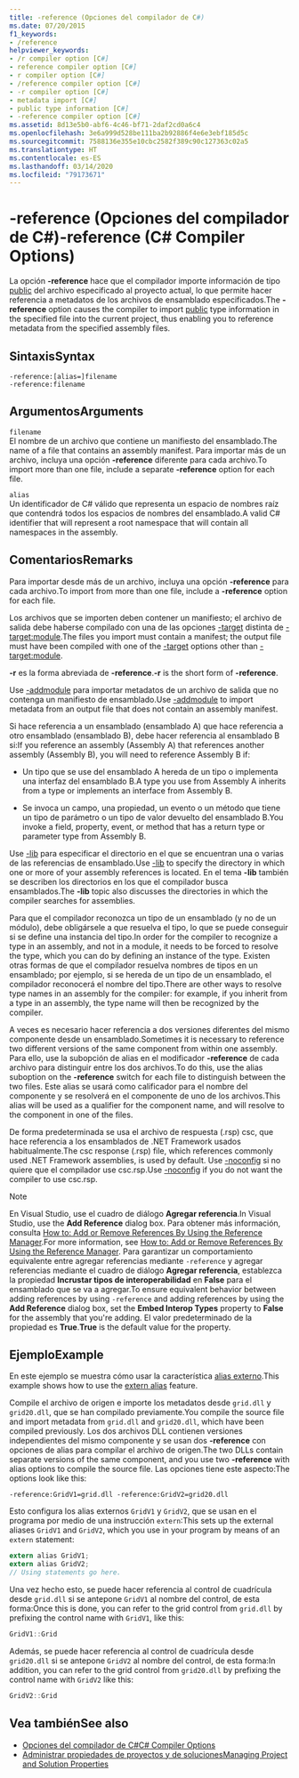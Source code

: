 ```yaml
---
title: -reference (Opciones del compilador de C#)
ms.date: 07/20/2015
f1_keywords:
- /reference
helpviewer_keywords:
- /r compiler option [C#]
- reference compiler option [C#]
- r compiler option [C#]
- /reference compiler option [C#]
- -r compiler option [C#]
- metadata import [C#]
- public type information [C#]
- -reference compiler option [C#]
ms.assetid: 8d13e5b0-abf6-4c46-bf71-2daf2cd0a6c4
ms.openlocfilehash: 3e6a999d528be111ba2b92886f4e6e3ebf185d5c
ms.sourcegitcommit: 7588136e355e10cbc2582f389c90c127363c02a5
ms.translationtype: HT
ms.contentlocale: es-ES
ms.lasthandoff: 03/14/2020
ms.locfileid: "79173671"
---
```

# <a name="-reference-c-compiler-options"></a><span data-ttu-id="5a8de-102">-reference (Opciones del compilador de C#)</span><span class="sxs-lookup"><span data-stu-id="5a8de-102">-reference (C# Compiler Options)</span></span>
<span data-ttu-id="5a8de-103">La opción **-reference** hace que el compilador importe información de tipo [public](../keywords/public.md) del archivo especificado al proyecto actual, lo que permite hacer referencia a metadatos de los archivos de ensamblado especificados.</span><span class="sxs-lookup"><span data-stu-id="5a8de-103">The **-reference** option causes the compiler to import [public](../keywords/public.md) type information in the specified file into the current project, thus enabling you to reference metadata from the specified assembly files.</span></span>  
  
## <a name="syntax"></a><span data-ttu-id="5a8de-104">Sintaxis</span><span class="sxs-lookup"><span data-stu-id="5a8de-104">Syntax</span></span>  
  
```console  
-reference:[alias=]filename  
-reference:filename  
```  
  
## <a name="arguments"></a><span data-ttu-id="5a8de-105">Argumentos</span><span class="sxs-lookup"><span data-stu-id="5a8de-105">Arguments</span></span>  
 `filename`  
 <span data-ttu-id="5a8de-106">El nombre de un archivo que contiene un manifiesto del ensamblado.</span><span class="sxs-lookup"><span data-stu-id="5a8de-106">The name of a file that contains an assembly manifest.</span></span> <span data-ttu-id="5a8de-107">Para importar más de un archivo, incluya una opción **-reference** diferente para cada archivo.</span><span class="sxs-lookup"><span data-stu-id="5a8de-107">To import more than one file, include a separate **-reference** option for each file.</span></span>  
  
 `alias`  
 <span data-ttu-id="5a8de-108">Un identificador de C# válido que representa un espacio de nombres raíz que contendrá todos los espacios de nombres del ensamblado.</span><span class="sxs-lookup"><span data-stu-id="5a8de-108">A valid C# identifier that will represent a root namespace that will contain all namespaces in the assembly.</span></span>  
  
## <a name="remarks"></a><span data-ttu-id="5a8de-109">Comentarios</span><span class="sxs-lookup"><span data-stu-id="5a8de-109">Remarks</span></span>  
 <span data-ttu-id="5a8de-110">Para importar desde más de un archivo, incluya una opción **-reference** para cada archivo.</span><span class="sxs-lookup"><span data-stu-id="5a8de-110">To import from more than one file, include a **-reference** option for each file.</span></span>  
  
 <span data-ttu-id="5a8de-111">Los archivos que se importen deben contener un manifiesto; el archivo de salida debe haberse compilado con una de las opciones [-target](./target-compiler-option.md) distinta de [-target:module](./target-module-compiler-option.md).</span><span class="sxs-lookup"><span data-stu-id="5a8de-111">The files you import must contain a manifest; the output file must have been compiled with one of the [-target](./target-compiler-option.md) options other than [-target:module](./target-module-compiler-option.md).</span></span>  
  
 <span data-ttu-id="5a8de-112">**-r** es la forma abreviada de **-reference**.</span><span class="sxs-lookup"><span data-stu-id="5a8de-112">**-r** is the short form of **-reference**.</span></span>  
  
 <span data-ttu-id="5a8de-113">Use [-addmodule](./addmodule-compiler-option.md) para importar metadatos de un archivo de salida que no contenga un manifiesto de ensamblado.</span><span class="sxs-lookup"><span data-stu-id="5a8de-113">Use [-addmodule](./addmodule-compiler-option.md) to import metadata from an output file that does not contain an assembly manifest.</span></span>  
  
 <span data-ttu-id="5a8de-114">Si hace referencia a un ensamblado (ensamblado A) que hace referencia a otro ensamblado (ensamblado B), debe hacer referencia al ensamblado B si:</span><span class="sxs-lookup"><span data-stu-id="5a8de-114">If you reference an assembly (Assembly A) that references another assembly (Assembly B), you will need to reference Assembly B if:</span></span>  
  
- <span data-ttu-id="5a8de-115">Un tipo que se use del ensamblado A hereda de un tipo o implementa una interfaz del ensamblado B.</span><span class="sxs-lookup"><span data-stu-id="5a8de-115">A type you use from Assembly A inherits from a type or implements an interface from Assembly B.</span></span>  
  
- <span data-ttu-id="5a8de-116">Se invoca un campo, una propiedad, un evento o un método que tiene un tipo de parámetro o un tipo de valor devuelto del ensamblado B.</span><span class="sxs-lookup"><span data-stu-id="5a8de-116">You invoke a field, property, event, or method that has a return type or parameter type from Assembly B.</span></span>  
  
 <span data-ttu-id="5a8de-117">Use [-lib](./lib-compiler-option.md) para especificar el directorio en el que se encuentran una o varias de las referencias de ensamblado.</span><span class="sxs-lookup"><span data-stu-id="5a8de-117">Use [-lib](./lib-compiler-option.md) to specify the directory in which one or more of your assembly references is located.</span></span> <span data-ttu-id="5a8de-118">En el tema **-lib** también se describen los directorios en los que el compilador busca ensamblados.</span><span class="sxs-lookup"><span data-stu-id="5a8de-118">The **-lib** topic also discusses the directories in which the compiler searches for assemblies.</span></span>  
  
 <span data-ttu-id="5a8de-119">Para que el compilador reconozca un tipo de un ensamblado (y no de un módulo), debe obligársele a que resuelva el tipo, lo que se puede conseguir si se define una instancia del tipo.</span><span class="sxs-lookup"><span data-stu-id="5a8de-119">In order for the compiler to recognize a type in an assembly, and not in a module, it needs to be forced to resolve the type, which you can do by defining an instance of the type.</span></span> <span data-ttu-id="5a8de-120">Existen otras formas de que el compilador resuelva nombres de tipos en un ensamblado; por ejemplo, si se hereda de un tipo de un ensamblado, el compilador reconocerá el nombre del tipo.</span><span class="sxs-lookup"><span data-stu-id="5a8de-120">There are other ways to resolve type names in an assembly for the compiler: for example, if you inherit from a type in an assembly, the type name will then be recognized by the compiler.</span></span>  
  
 <span data-ttu-id="5a8de-121">A veces es necesario hacer referencia a dos versiones diferentes del mismo componente desde un ensamblado.</span><span class="sxs-lookup"><span data-stu-id="5a8de-121">Sometimes it is necessary to reference two different versions of the same component from within one assembly.</span></span> <span data-ttu-id="5a8de-122">Para ello, use la subopción de alias en el modificador **-reference** de cada archivo para distinguir entre los dos archivos.</span><span class="sxs-lookup"><span data-stu-id="5a8de-122">To do this, use the alias suboption on the **-reference** switch for each file to distinguish between the two files.</span></span> <span data-ttu-id="5a8de-123">Este alias se usará como calificador para el nombre del componente y se resolverá en el componente de uno de los archivos.</span><span class="sxs-lookup"><span data-stu-id="5a8de-123">This alias will be used as a qualifier for the component name, and will resolve to the component in one of the files.</span></span>  
  
 <span data-ttu-id="5a8de-124">De forma predeterminada se usa el archivo de respuesta (.rsp) csc, que hace referencia a los ensamblados de .NET Framework usados habitualmente.</span><span class="sxs-lookup"><span data-stu-id="5a8de-124">The csc response (.rsp) file, which references commonly used .NET Framework assemblies, is used by default.</span></span> <span data-ttu-id="5a8de-125">Use [-noconfig](./noconfig-compiler-option.md) si no quiere que el compilador use csc.rsp.</span><span class="sxs-lookup"><span data-stu-id="5a8de-125">Use [-noconfig](./noconfig-compiler-option.md) if you do not want the compiler to use csc.rsp.</span></span>  
  
> [!NOTE]
> <span data-ttu-id="5a8de-126">En Visual Studio, use el cuadro de diálogo **Agregar referencia**.</span><span class="sxs-lookup"><span data-stu-id="5a8de-126">In Visual Studio, use the **Add Reference** dialog box.</span></span> <span data-ttu-id="5a8de-127">Para obtener más información, consulta [How to: Add or Remove References By Using the Reference Manager](/visualstudio/ide/how-to-add-or-remove-references-by-using-the-reference-manager).</span><span class="sxs-lookup"><span data-stu-id="5a8de-127">For more information, see [How to: Add or Remove References By Using the Reference Manager](/visualstudio/ide/how-to-add-or-remove-references-by-using-the-reference-manager).</span></span> <span data-ttu-id="5a8de-128">Para garantizar un comportamiento equivalente entre agregar referencias mediante `-reference` y agregar referencias mediante el cuadro de diálogo **Agregar referencia**, establezca la propiedad **Incrustar tipos de interoperabilidad** en **False** para el ensamblado que se va a agregar.</span><span class="sxs-lookup"><span data-stu-id="5a8de-128">To ensure equivalent behavior between adding references by using `-reference` and adding references by using the **Add Reference** dialog box, set the **Embed Interop Types** property to **False** for the assembly that you're adding.</span></span> <span data-ttu-id="5a8de-129">El valor predeterminado de la propiedad es **True**.</span><span class="sxs-lookup"><span data-stu-id="5a8de-129">**True** is the default value for the property.</span></span>  
  
## <a name="example"></a><span data-ttu-id="5a8de-130">Ejemplo</span><span class="sxs-lookup"><span data-stu-id="5a8de-130">Example</span></span>  
 <span data-ttu-id="5a8de-131">En este ejemplo se muestra cómo usar la característica [alias externo](../keywords/extern-alias.md).</span><span class="sxs-lookup"><span data-stu-id="5a8de-131">This example shows how to use the [extern alias](../keywords/extern-alias.md) feature.</span></span>  
  
 <span data-ttu-id="5a8de-132">Compile el archivo de origen e importe los metadatos desde `grid.dll` y `grid20.dll`, que se han compilado previamente.</span><span class="sxs-lookup"><span data-stu-id="5a8de-132">You compile the source file and import metadata from `grid.dll` and `grid20.dll`, which have been compiled previously.</span></span> <span data-ttu-id="5a8de-133">Los dos archivos DLL contienen versiones independientes del mismo componente y se usan dos **-reference** con opciones de alias para compilar el archivo de origen.</span><span class="sxs-lookup"><span data-stu-id="5a8de-133">The two DLLs contain separate versions of the same component, and you use two **-reference** with alias options to compile the source file.</span></span> <span data-ttu-id="5a8de-134">Las opciones tiene este aspecto:</span><span class="sxs-lookup"><span data-stu-id="5a8de-134">The options look like this:</span></span>  

```console
-reference:GridV1=grid.dll -reference:GridV2=grid20.dll  
```
  
 <span data-ttu-id="5a8de-135">Esto configura los alias externos `GridV1` y `GridV2`, que se usan en el programa por medio de una instrucción `extern`:</span><span class="sxs-lookup"><span data-stu-id="5a8de-135">This sets up the external aliases `GridV1` and `GridV2`, which you use in your program by means of an `extern` statement:</span></span>  
  
```csharp  
extern alias GridV1;  
extern alias GridV2;  
// Using statements go here.  
```  
  
 <span data-ttu-id="5a8de-136">Una vez hecho esto, se puede hacer referencia al control de cuadrícula desde `grid.dll` si se antepone `GridV1` al nombre del control, de esta forma:</span><span class="sxs-lookup"><span data-stu-id="5a8de-136">Once this is done, you can refer to the grid control from `grid.dll` by prefixing the control name with `GridV1`, like this:</span></span>  
  
```csharp  
GridV1::Grid  
```  
  
 <span data-ttu-id="5a8de-137">Además, se puede hacer referencia al control de cuadrícula desde `grid20.dll` si se antepone `GridV2` al nombre del control, de esta forma:</span><span class="sxs-lookup"><span data-stu-id="5a8de-137">In addition, you can refer to the grid control from `grid20.dll` by prefixing the control name with `GridV2` like this:</span></span>  
  
```csharp  
GridV2::Grid
```  
  
## <a name="see-also"></a><span data-ttu-id="5a8de-138">Vea también</span><span class="sxs-lookup"><span data-stu-id="5a8de-138">See also</span></span>

- [<span data-ttu-id="5a8de-139">Opciones del compilador de C#</span><span class="sxs-lookup"><span data-stu-id="5a8de-139">C# Compiler Options</span></span>](./index.md)
- [<span data-ttu-id="5a8de-140">Administrar propiedades de proyectos y de soluciones</span><span class="sxs-lookup"><span data-stu-id="5a8de-140">Managing Project and Solution Properties</span></span>](/visualstudio/ide/managing-project-and-solution-properties)
